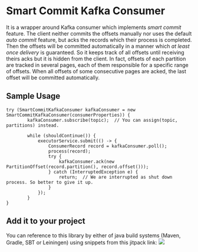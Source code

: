 # Smart Commit Kafka Consumer
It is a wrapper around Kafka consumer which implements *smart commit* feature.
The client neither commits the offsets manually nor uses the default *auto commit* feature,
but acks the records which their process is completed.
Then the offsets will be committed automatically in a manner which *at least once delivery*
is guaranteed. 
So it keeps track of all offsets until receiving theirs acks  but it is hidden
from the client. In fact, offsets of each partition are tracked in several
pages, each of them responsible for a specific range of offsets.
When all offsets of some consecutive pages are acked, the last offset will be committed
automatically.

## Sample Usage
```
try (SmartCommitKafkaConsumer kafkaConsumer = new SmartCommitKafkaConsumer(consumerProperties)) {
        kafkaConsumer.subscribe(topic);  // You can assign(topic, partitions) instead.
  
        while (shouldContinue()) {
            executorService.submit(() -> {
                ConsumerRecord record = kafkaConsumer.poll();
                process(record);
                try {
                    kafkaConsumer.ack(new PartitionOffset(record.partition(), record.offset()));
                } catch (InterruptedException e) {
                    return;  // We are interrupted as shut down process. So better to give it up.
                }
            });
        }
}
```
## Add it to your project
You can reference to this library by either of java build systems (Maven, Gradle, SBT or Leiningen) using snippets from this jitpack link:
[![](https://jitpack.io/v/sahabpardaz/smart-commit-kafka-consumer.svg)](https://jitpack.io/#sahabpardaz/smart-commit-kafka-consumer)
